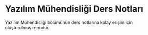 # Yazılım Mühendisliği Ders Notları
Yazılım Mühendisliği bölümünün ders notlarına kolay erişim için oluşturulmuş repodur.
